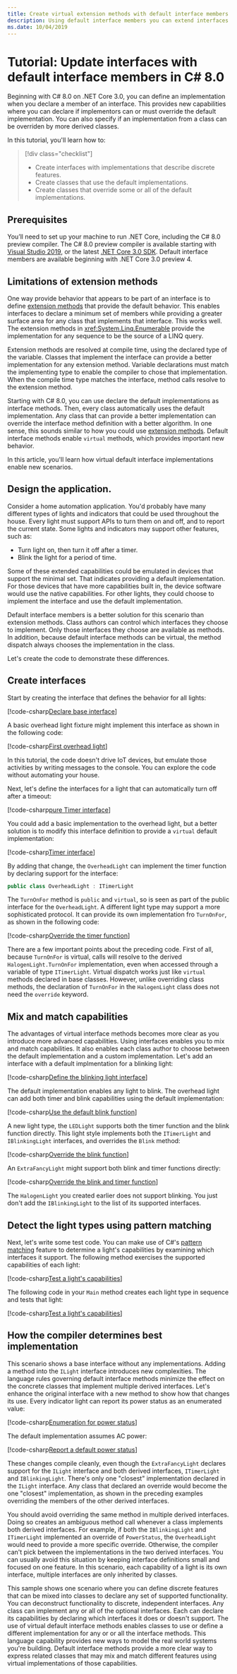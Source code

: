 ```yaml
---
title: Create virtual extension methods with default interface members
description: Using default interface members you can extend interfaces with optional virtual implementations. 
ms.date: 10/04/2019
---
```

# Tutorial: Update interfaces with default interface members in C# 8.0

Beginning with C# 8.0 on .NET Core 3.0, you can define an implementation when you declare a member of an interface. This provides new capabilities where you can declare if implementors can or must override the default implementation. You can also specify if an implementation from a class can be overriden by more derived classes.

In this tutorial, you'll learn how to:

> [!div class="checklist"]
>
> * Create interfaces with implementations that describe discrete features.
> * Create classes that use the default implementations.
> * Create classes that override some or all of the default implementations.

## Prerequisites

You’ll need to set up your machine to run .NET Core, including the C# 8.0 preview compiler. The C# 8.0 preview compiler is available starting with [Visual Studio 2019](https://visualstudio.microsoft.com/downloads/?utm_medium=microsoft&utm_source=docs.microsoft.com&utm_campaign=inline+link&utm_content=download+vs2019), or the latest [.NET Core 3.0 SDK](https://dotnet.microsoft.com/download/dotnet-core/3.0). Default interface members are available beginning with .NET Core 3.0 preview 4.

## Limitations of extension methods

One way provide behavior that appears to be part of an interface is to define [extension methods](../programming-guide/classes-and-structs/extension-methods.md) that provide the default behavior. This enables interfaces to declare a minimum set of members while providing a greater surface area for any class that implements that interface. This works well. The extension methods in <xref:System.Linq.Enumerable> provide the implementation for any sequence to be the source of a LINQ query.

Extension methods are resolved at compile time, using the declared type of the variable. Classes that implement the interface can provide a better implementation for any extension method. Variable declarations must match the implementing type to enable the compiler to chose that implementation. When the compile time type matches the interface, method calls resolve to the extension method.

Starting with C# 8.0, you can use declare the default implementations as interface methods. Then, every class automatically uses the default implementation. Any class that can provide a better implementation can override the interface method definition with a better algorithm. In one sense, this sounds similar to how you could use [extension methods](../programming-guide/classes-and-structs/extension-methods.md). Default interface methods enable `virtual` methods, which provides important new behavior. 

In this article, you'll learn how virtual default interface implementations enable new scenarios.

## Design the application.

Consider a home automation application. You'd probably have many different types of lights and indicators that could be used throughout the house. Every light must support APIs to turn them on and off, and to report the current state. Some lights and indicators may support other features, such as:

- Turn light on, then turn it off after a timer.
- Blink the light for a period of time.

Some of these extended capabilities could be emulated in devices that support the minimal set. That indicates providing a default implementation. For those devices that have more capabilities built in, the device software would use the native capabilities. For other lights, they could choose to implement the interface and use the default implementation.

Default interface members is a better solution for this scenario than extension methods. Class authors can control which interfaces they choose to implement. Only those interfaces they choose are available as methods. In addition, because default interface methods can be virtual, the method dispatch always chooses the implementation in the class. 

Let's create the code to demonstrate these differences.

## Create interfaces

Start by creating the interface that defines the behavior for all lights:

[!code-csharp[Declare base interface](~/samples/csharp/tutorials/virtual-interface-methods/UnusedSampleCode.cs?name=SnippetILightInterfaceV1)]

A basic overhead light fixture might implement this interface as shown in the following code:

[!code-csharp[First overhead light](~/samples/csharp/tutorials/virtual-interface-methods/UnusedExampleCode.cs?name=SnippetOverheadLightV1)]

In this tutorial, the code doesn't drive IoT devices, but emulate those activities by writing messages to the console. You can explore the code without automating your house.

Next, let's define the interfaces for a light that can automatically turn off after a timeout:

[!code-csharp[pure Timer interface](~/samples/csharp/tutorials/virtual-interface-methods/UnusedExampleCode.cs?name=SnippetPureTimerInterface)]

You could add a basic implementation to the overhead light, but a better solution is to modify this interface definition to provide a `virtual` default implementation:

[!code-csharp[Timer interface](~/samples/csharp/tutorials/virtual-interface-methods/ITimerLight.cs?name=SnippetTimerLightFinal)]

By adding that change, the `OverheadLight` can implement the timer function by declaring support for the interface:

```csharp
public class OverheadLight : ITimerLight
```

The `TurnOnFor` method is `public` and `virtual`, so is seen as part of the public interface for the `OverheadLight`. A different light type may support a more sophisticated protocol. It can provide its own implementation fro `TurnOnFor`, as shown in the following code:

[!code-csharp[Override the timer function](~/samples/csharp/tutorials/virtual-interface-methods/HalogenLight.cs?name=SnippetHalogenLight)]

There are a few important points about the preceding code. First of all, because `TurnOnFor` is virtual, calls will resolve to the derived `HalogenLight.TurnOnFor` implementation, even when accessed through a variable of type `ITimerLight`. Virtual dispatch works just like `virtual` methods declared in base classes. However, unlike overriding class methods, the declaration of `TurnOnFor` in the `HalogenLight` class does not need the `override` keyword. 

## Mix and match capabilities

The advantages of virtual interface methods becomes more clear as you introduce more advanced capabilities. Using interfaces enables you to mix and match capabilities. It also enables each class author to choose between the default implementation and a custom implementation. Let's add an interface with a default implmentation for a blinking light:

[!code-csharp[Define the blinking light interface](~/samples/csharp/tutorials/virtual-interface-methods/IBlinkingLight.cs?name=SnippetBlinkingLight)]

The default implementation enables any light to blink. The overhead light can add both timer and blink capabilities using the default implementation:

[!code-csharp[Use the default blink function](~/samples/csharp/tutorials/virtual-interface-methods/OverheadLight.cs?name=SnippetOverheadLight)]

A new light type, the `LEDLight` supports both the timer function and the blink function directly. This light style implements both the `ITimerLight` and `IBlinkingLight` interfaces, and overrides the `Blink` method:

[!code-csharp[Override the blink function](~/samples/csharp/tutorials/virtual-interface-methods/LEDLight.cs?name=SnippetOverheadLight)]

An `ExtraFancyLight` might support both blink and timer functions directly:

[!code-csharp[Override the blink and timer function](~/samples/csharp/tutorials/virtual-interface-methods/ExtraFancyLight.cs?name=SnippetExtraFancyLight)]

The `HalogenLight` you created earlier does not support blinking. You just don't add the `IBlinkingLight` to the list of its supported interfaces.

## Detect the light types using pattern matching

Next, let's write some test code. You can make use of C#'s [pattern matching](../pattern-matching.md) feature to determine a light's capabilities by examining which interfaces it support.  The following method exercises the supported capabilities of each light:

[!code-csharp[Test a light's capabilities](~/samples/csharp/tutorials/virtual-interface-methods/Program.cs?name=SnippetTestLightFunctions)]

The following code in your `Main` method creates each light type in sequence and tests that light:

[!code-csharp[Test a light's capabilities](~/samples/csharp/tutorials/virtual-interface-methods/Program.cs?name=SnippetMainMethod)]

## How the compiler determines best implementation

This scenario shows a base interface without any implementations. Adding a method into the `ILight` interface introduces new complexities. The language rules governing default interface methods minimize the effect on the concrete classes that implement multiple derived interfaces. Let's enhance the original interface with a new method to show how that changes its use. Every indicator light can report its power status as an enumerated value:

[!code-csharp[Enumeration for power status](~/samples/csharp/tutorials/virtual-interface-methods/ILight.cs?name=SnippetPowerStatus)]

The default implementation assumes AC power:

[!code-csharp[Report a default power status](~/samples/csharp/tutorials/virtual-interface-methods/ILight.cs?name=SnippetILightInterface)]

These changes compile cleanly, even though the `ExtraFancyLight` declares support for the `ILight` interface and both derived interfaces, `ITimerLight` and `IBlinkingLight`. There's only one "closest" implementation declared in the `ILight` interface. Any class that declared an override would become the one "closest" implementation, as shown in the preceding examples overriding the members of the other derived interfaces.

You should avoid overriding the same method in multiple derived interfaces. Doing so creates an ambiguous method call whenever a class implements both derived interfaces. For example, if both the `IBlinkingLight` and `ITimerLight` implemented an override of `PowerStatus`, the `OverheadLight` would need to provide a more specific override. Otherwise, the compiler can't pick between the implementations in the two derived interfaces. You can usually avoid this situation by keeping interface definitions small and focused on one feature. In this scenario, each capability of a light is its own interface, multiple interfaces are only inherited by classes.

This sample shows one scenario where you can define discrete features that can be mixed into classes to declare any set of supported functionality. You can deconstruct functionality to discrete, independent interfaces. Any class can implement any or all of the optional interfaces. Each can declare its capabilities by declaring which interfaces it does or doesn't support. The use of virtual default interface methods enables classes to use or define a different implementation for any or or all the interface methods. This language capability provides new ways to model the real world systems you're building. Default interface methods provide a more clear way to express related classes that may mix and match different features using virtual implementations of those capabilities.
